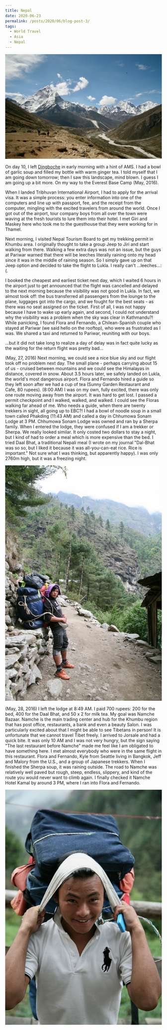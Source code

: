```yaml
---
title: Nepal
date: 2020-06-23
permalink: /posts/2020/06/blog-post-3/
tags:
  - World Travel
  - Asia
  - Nepal
---
```


![](/photograph/nepal.khumbu.1.png)

On day 10, I left [Dingboche](https://goo.gl/maps/VJhhDz9UqBezfTvD9) in early morning with a hint of AMS. I had a bowl of garlic soup and filled my bottle with warm ginger tea. I told myself that I am going down tomorrow; then I saw this landscape, mind blown. I guess I am going up a bit more. On my way to the Everest Base Camp (May, 2016).

When I landed Tribhuvan International Airport, I had to apply for the arrival visa. It was a simple process: you enter information into one of the computers and line up with passport, fee, and the receipt from the computer, mingling with the excited travelers from around the world. Once I got out of the airport, tour company boys from all over the town were waving at the fresh tourists to lure them into their hotel. I met Giri and Maskey here who took me to the guesthouse that they were working for in Thamel.

Next morning, I visited Nepal Tourism Board to get my trekking permit in Khumbu area. I originally thought to take a group Jeep to Jiri and start walking from there. Walking a few extra days was not an issue, but the guys at Pariwar warned that there will be leeches literally raining onto my head since it was in the middle of raining season. So I simply gave up on that Jeep option and decided to take the flight to Lukla. I really can't ...leeches...:(. 

I booked the cheapest and earliest ticket next day, which I waited 6 hours in the airport just to get announced that the flight was cancelled and delayed to the next morning because the visibility was not good in Lukla. In fact, we almost took off: the bus transferred all passengers from the lounge to the plane, luggages got into the cargo, and we fought for the best seats - as there was no seat assigned on the ticket. First of all, I was not happy because I have to wake up early again, and second, I could not understand why the visibility was a problem when the sky was clear in Kathmandu?! While panicking, I found Flora and Fernando, a Chilean-Spanish couple who stayed at Pariwar (we said hello on the rooftop), who were as frustrated as I was. We shared a taxi and returned to Pariwar, reuniting with our boys.

...but it did not take long to realize a day of delay was in fact quite lucky as the waiting for the return flight was pretty bad... 

(May, 27, 2016) Next morning, we could see a nice blue sky and our flight took off no problem next day. The small plane - perhaps carrying about 15 of us - cruised between mountains and we could see the Himalayas in distance, covered in snow. About 3.5 hours later, we safely landed on Lukla, the world's most dangerous airport. Flora and Fernando hired a guide so they left soon after we had a cup of tea (Sunny Garden Restaurant and Cafe, 80 rupees). (8:00 AM) I was on my own, fully excited, there was only one route moving away from the airport. It was hard to get lost. I passed a permit checkpoint and I walked, walked, and walked. I could see the Floras walking far ahead of me. Who needs a guide, when there are twenty trekkers in sight, all going up to EBC?! I had a bowl of noodle soup in a small town called Phakding (11:43 AM) and called a day in Chhumowa Sonam Lodge at 3 PM. Chhumowa Sonam Lodge was owned and ran by a Sherpa family. When I entered the lodge, they were confused if I am a trekker or Sherpa. We really looked similar. It only costed two dollars to stay a night, but I kind of had to order a meal which is more expensive than the bed. I tried Daal Bhat, a traditional Nepali meal (I wrote on my journal "Dal-Bhat was so so, but I liked it because it was all-you-can-eat rice. Rice is important." Not sure what I was thinking, but apparently happy). I was only 2760m high, but it was a freezing night.

![](/photograph/nepal.khumbu.2.png)

(May, 28, 2016) I left the lodge at 8:49 AM. I paid 700 rupees: 200 for the bed, 400 for the Daal Bhat, and 50 x 2 for milk tea. My goal was Namche Bazaar. Namche is the main trading center and hub for the Khumbu region that has post office, restaurants, a bank and even a beauty Salon. I was particularly excited about that I might be able to see Tibetans in person! It is unfortunate that we cannot travel Tibet freely. I arrived to Jorsale and had a quick bite. It was only 10 AM and I was not very hungry, but the sign saying "The last restaurant before Namche" made me feel like I am obligated to have something here. I met almost everybody who were in the same flight in this restaurant. Flora and Fernando, Kyle from Seattle living in Bangkok, Jeff and Malory from the U.S., and a group of Japanese trekkers. When I finished the Sherpa soup, it was raining outside. The road to Namche was relatively well paved but rough, steep, endless, slippery, and kind of the route you would never want to climb again. I finally checked it Namche Hotel Kamal by around 3 PM, where I ran into Flora and Fernando.

![](/photograph/nepal.khumbu.3.png)



